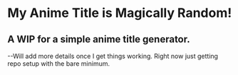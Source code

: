 # My Anime Title is Magically Random!

## A WIP for a simple anime title generator.

--Will add more details once I get things working. Right now just getting repo setup with the bare minimum.
